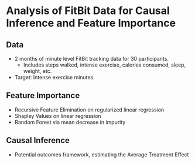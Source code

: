# Analysis of FitBit Data for Causal Inference and Feature Importance
## Data
- 2 months of minute level FitBit tracking data for 30 participants.
	- Includes steps walked, intense exercise, calories consumed, sleep, weight, etc.
- Target: Intense exercise minutes.

## Feature Importance
- Recursive Feature Elimination on regularized linear regression
- Shapley Values on linear regression
- Random Forest via mean decrease in impurity

## Causal Inference
- Potential outcomes framework, estimating the Average Treatment Effect
